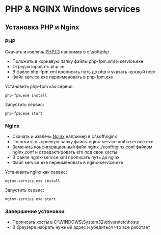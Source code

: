 # PHP & NGINX Windows services

## Установка PHP и Nginx

### PHP
Скачать и извлечь [PHP7.3](https://windows.php.net/downloads/releases/php-7.3.24-nts-Win32-VC15-x64.zip) например в c:\soft\php

* Положить в корневую папку файлы php-fpm.xml и service.exe
* Отредактировать php.ini
* В файле php-fpm.xml прописать путь до php и указать нужный порт
* Файл service.exe переименовать в php-fpm.exe

Установить php-fpm как сервис:

``php-fpm.exe install``

Запустить сервис:

``php-fpm.exe start``

### Nginx

* Скачать и извлечь [Nginx](https://nginx.org/download/nginx-1.18.0.zip) например в c:\soft\nginx
* Положить в корневую папку файлы nginx-service.xml и service.exe
* Заменить конфигурационный файл nginx ./conf/nginx.conf файлом nginx.conf и отредактировать его под свои хосты
* В файле nginx-service.xml прописать путь до nginx
* Файл service.exe переименовать в nginx-service.exe

Установить nginx как сервис:

``nginx-service.exe install``

Запустить сервис:

``nginx-service.exe start``

### Завершение установки

* Прописать хосты в C:\WINDOWS\System32\drivers\etc\hosts 
* В браузере набрать нужный адрес и убедиться что все работает



